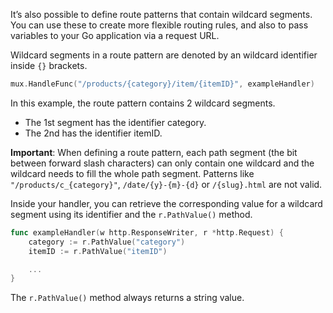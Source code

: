 It’s also possible to define route patterns that contain wildcard segments. You can use these to create more flexible routing rules, and also to pass variables to your Go application via a request URL.

Wildcard segments in a route pattern are denoted by an wildcard identifier inside `{}` brackets.

```go
mux.HandleFunc("/products/{category}/item/{itemID}", exampleHandler)
```

In this example, the route pattern contains 2 wildcard segments. 
- The 1st segment has the identifier category.
- The 2nd has the identifier itemID.

<b>Important</b>: When defining a route pattern, each path segment (the bit between forward slash characters) can only contain one wildcard and the wildcard needs to fill the whole path segment. Patterns like `"/products/c_{category}"`, `/date/{y}-{m}-{d}` or `/{slug}.html` are not valid.

Inside your handler, you can retrieve the corresponding value for a wildcard segment using its identifier and the `r.PathValue()` method.

```go
func exampleHandler(w http.ResponseWriter, r *http.Request) {
    category := r.PathValue("category")
    itemID := r.PathValue("itemID")

    ...
}
```

The `r.PathValue()` method always returns a string value.